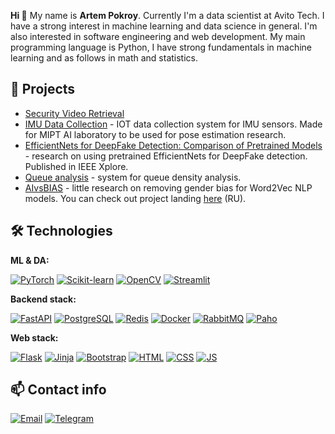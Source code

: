 **Hi 👋** My name is **Artem Pokroy**. Currently I'm a data scientist at Avito Tech.
I have a strong interest in machine learning and data science in general. I'm also interested in software engineering and web development. My main programming language is Python, I have strong fundamentals in machine learning and as follows in math and statistics.


## :rocket: Projects

* [Security Video Retrieval](https://github.com/aapokroy/security_video_retrieval)
* [IMU Data Collection](https://github.com/TLMOS/imu_data_collection) - IOT data collection system for IMU sensors. Made for MIPT AI laboratory to be used for pose estimation research.
* [EfficientNets for DeepFake Detection: Comparison of Pretrained Models](https://ieeexplore.ieee.org/document/9396092) - research on using pretrained EfficientNets for DeepFake detection. Published in IEEE Xplore.
* [Queue analysis](https://github.com/mmkuznecov/queue_analysis) - system for queue density analysis.
* [AIvsBIAS](https://github.com/mmkuznecov/AIvsBIAS) - little research on removing gender bias for Word2Vec NLP models. You can check out project landing [here](https://aivsbias.feather.cloudns.cl/) (RU).


## :hammer_and_wrench: Technologies

**ML & DA:**

[![PyTorch](https://img.shields.io/badge/-PyTorch-EE4C2C?logo=pytorch&logoColor=white)](https://pytorch.org/) [![Scikit-learn](https://img.shields.io/badge/-Scikit--learn-F7931E?logo=scikit-learn&logoColor=white)](https://scikit-learn.org/stable/) [![OpenCV](https://img.shields.io/badge/-OpenCV-5C3EE8?logo=opencv&logoColor=white)](https://opencv.org/) [![Streamlit](https://img.shields.io/badge/-Streamlit-FF6600?logo=streamlit&logoColor=white)](https://streamlit.io/)

**Backend stack:**

[![FastAPI](https://img.shields.io/badge/-FastAPI-009688?logo=fastapi&logoColor=white)](https://fastapi.tiangolo.com/) [![PostgreSQL](https://img.shields.io/badge/-PostgreSQL-336791?logo=postgresql&logoColor=white)](https://www.postgresql.org/) [![Redis](https://img.shields.io/badge/-Redis-DC382D?logo=redis&logoColor=white)](https://redis.io/) [![Docker](https://img.shields.io/badge/-Docker-2496ED?logo=docker&logoColor=white)](https://www.docker.com/)  [![RabbitMQ](https://img.shields.io/badge/-RabbitMQ-FF6600?logo=rabbitmq&logoColor=white)](https://www.rabbitmq.com/) [![Paho](https://img.shields.io/badge/-Paho-FF6600?logo=eclipse-mosquitto&logoColor=white)](https://www.eclipse.org/paho/)

**Web stack:**

[![Flask](https://img.shields.io/badge/-Flask-000000?logo=flask&logoColor=white)](https://flask.palletsprojects.com/en/1.1.x/) [![Jinja](https://img.shields.io/badge/-Jinja-B41717?logo=jinja&logoColor=white)](https://jinja.palletsprojects.com/en/2.11.x/) [![Bootstrap](https://img.shields.io/badge/-Bootstrap-7952B3?logo=bootstrap&logoColor=white)](https://getbootstrap.com/) [![HTML](https://img.shields.io/badge/-HTML-E34F26?logo=html5&logoColor=white)](https://developer.mozilla.org/en-US/docs/Web/HTML) [![CSS](https://img.shields.io/badge/-CSS-1572B6?logo=css3&logoColor=white)](https://developer.mozilla.org/en-US/docs/Web/CSS) [![JS](https://img.shields.io/badge/-JS-F7DF1E?logo=javascript&logoColor=white)](https://developer.mozilla.org/en-US/docs/Web/JavaScript)


## :mailbox: Contact info
[![Email](https://img.shields.io/badge/-Email-de4343?logoColor=white&link=mailto:aapokroy@yandex.ru)](mailto:aapokroy@yandex.ru)
[![Telegram](https://img.shields.io/badge/-Telegram-blue?logo=telegram&link=https://t.me/aapokroy)](https://t.me/aapokroy)

